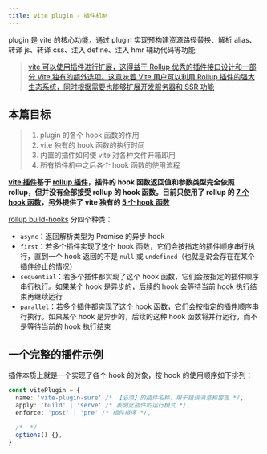 ```yaml
---
title: vite plugin - 插件机制
---
```


plugin 是 vite 的核心功能，通过 plugin 实现预构建资源路径替换、解析 alias、转译 js、转译 css、注入 define、注入 hmr 辅助代码等功能

> [vite 可以使用插件进行扩展，这得益于 Rollup 优秀的插件接口设计和一部分 Vite 独有的额外选项。这意味着 Vite 用户可以利用 Rollup 插件的强大生态系统，同时根据需要也能够扩展开发服务器和 SSR 功能](https://cn.vitejs.dev/guide/using-plugins.html)

## 本篇目标

> 1. plugin 的各个 hook 函数的作用
> 2. vite 独有的 hook 函数的执行时间
> 3. 内置的插件如何使 vite 对各种文件开箱即用
> 4. 所有插件机中之后各个 hook 函数的使用流程

**[vite 插件](https://vite-rollup-plugins.patak.dev/)基于 [rollup 插件](https://rollupjs.org/guide/en/#plugin-development)，插件的 hook 函数返回值和参数类型完全依照 rollup，但并没有全部接受 rollup 的 hook 函数。目前只使用了 rollup 的 [7 个 hook 函数](https://cn.vitejs.dev/guide/api-plugin.html#universal-hooks)，另外提供了 vite 独有的 [5 个 hook 函数](https://cn.vitejs.dev/guide/api-plugin.html#vite-specific-hooks)**

[rollup build-hooks](https://rollupjs.org/guide/en/#build-hooks) 分四个种类：

- `async`：返回解析类型为 Promise 的异步 hook
- `first`：若多个插件实现了这个 hook 函数，它们会按指定的插件顺序串行执行，直到一个 hook 返回的不是 `null` 或 `undefined`（也就是说会存在在某个插件终止的情况）
- `sequential`：若多个插件都实现了这个 hook 函数，它们会按指定的插件顺序串行执行。如果某个 hook 是异步的，后续的 hook 会等待当前 hook 执行结束再继续运行
- `parallel`：若多个插件都实现了这个 hook 函数，它们会按指定的插件顺序串行执行。如果某个 hook 是异步的，后续的这种 hook 函数将并行运行，而不是等待当前的 hook 执行结束

## 一个完整的插件示例

插件本质上就是一个实现了各个 hook 的对象，按 hook 的使用顺序如下排列：

```ts
const vitePlugin = {
  name: 'vite-plugin-sure' /* 【必须】的插件名称，用于错误消息和警告 */,
  apply: 'build' | 'serve' /* 表明此插件的运行模式 */,
  enforce: 'post' | 'pre' /* 插件排序 */,

  /*  */
  options() {},
}
```
